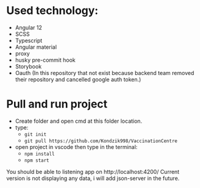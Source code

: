 # Used technology:
  - Angular 12
  - SCSS
  - Typescript
  - Angular material
  - proxy
  - husky pre-commit hook
  - Storybook
  - Oauth (In this repository that not exist because backend team removed their repository and cancelled google auth token.)


# Pull and run project
- Create folder and open cmd at this folder location.
- type:
  - ```git init```
  - ```git pull https://github.com/Kondzik998/VaccinationCentre```
- open project in vscode then type in the terminal:
  - ``` npm install ```
  - ``` npm start ```

You should be able to listening app on http://localhost:4200/
Current version is not displaying any data, i will add json-server in the future.
